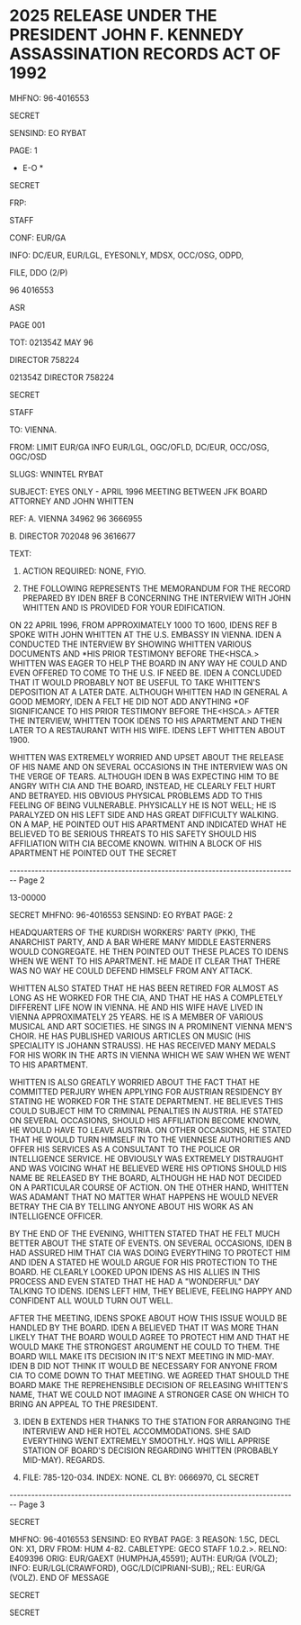# 2025 RELEASE UNDER THE PRESIDENT JOHN F. KENNEDY ASSASSINATION RECORDS ACT OF 1992

MHFNO: 96-4016553

SECRET

SENSIND: EO RYBAT

PAGE: 1

* E-O *

SECRET

FRP:

STAFF

CONF: EUR/GA

INFO: DC/EUR, EUR/LGL, EYESONLY, MDSX, OCC/OSG, ODPD,

FILE, DDO (2/P)

96 4016553

ASR

PAGE 001

TOT: 021354Z MAY 96

DIRECTOR 758224

021354Z DIRECTOR 758224

SECRET

STAFF

TO: VIENNA.

FROM: LIMIT EUR/GA INFO EUR/LGL, OGC/OFLD, DC/EUR, OCC/OSG, OGC/OSD

SLUGS: WNINTEL RYBAT

SUBJECT: EYES ONLY - APRIL 1996 MEETING BETWEEN JFK BOARD
ATTORNEY AND JOHN WHITTEN

REF: A. VIENNA 34962 96 3666955

B. DIRECTOR 702048 96 3616677

TEXT:

1. ACTION REQUIRED: NONE, FYΙΟ.

2. THE FOLLOWING REPRESENTS THE MEMORANDUM FOR THE RECORD
   PREPARED BY IDEN BREF B CONCERNING THE INTERVIEW WITH JOHN
   WHITTEN AND IS PROVIDED FOR YOUR EDIFICATION.

ON 22 APRIL 1996, FROM APPROXIMATELY 1000 ΤΟ 1600, IDENS REF
B SPOKE WITH JOHN WHITTEN AT THE U.S. EMBASSY IN VIENNA. IDEN A
CONDUCTED THE INTERVIEW BY SHOWING WHITTEN VARIOUS DOCUMENTS AND
*HIS PRIOR TESTIMONY BEFORE THE<HSCA.> WHITTEN WAS EAGER TO HELP
THE BOARD IN ANY WAY HE COULD AND EVEN OFFERED TO COME TO THE U.S.
IF NEED BE. IDEN A CONCLUDED THAT IT WOULD PROBABLY NOT BE USEFUL
ΤΟ TAKE WHITTEN'S DEPOSITION AT A LATER DATE. ALTHOUGH WHITTEN
HAD IN GENERAL A GOOD MEMORY, IDEN A FELT HE DID NOT ADD ANYTHING
*OF SIGNIFICANCE TO HIS PRIOR TESTIMONY BEFORE THE<HSCA.> AFTER THE
INTERVIEW, WHITTEN TOOK IDENS TO HIS APARTMENT AND THEN LATER TO A
RESTAURANT WITH HIS WIFE. IDENS LEFT WHITTEN ABOUT 1900.

WHITTEN WAS EXTREMELY WORRIED AND UPSET ABOUT THE RELEASE OF
HIS NAME AND ON SEVERAL OCCASIONS IN THE INTERVIEW WAS ON THE
VERGE OF TEARS. ALTHOUGH IDEN B WAS EXPECTING HIM TO BE ANGRY
WITH CIA AND THE BOARD, INSTEAD, HE CLEARLY FELT HURT AND
BETRAYED. HIS OBVIOUS PHYSICAL PROBLEMS ADD TO THIS FEELING OF
BEING VULNERABLE. PHYSICALLY HE IS NOT WELL; HE IS PARALYZED ON
HIS LEFT SIDE AND HAS GREAT DIFFICULTY WALKING. ON A MAP, НЕ
POINTED OUT HIS APARTMENT AND INDICATED WHAT HE BELIEVED TO BE
SERIOUS THREATS TO HIS SAFETY SHOULD HIS AFFILIATION WITH CIA
BECOME KNOWN. WITHIN A BLOCK OF HIS APARTMENT HE POINTED OUT THE
SECRET


-------------------------------------------------------------------------------- Page 2

13-00000

SECRET
MHFNO: 96-4016553 SENSIND: EO RYBAT PAGE: 2

HEADQUARTERS OF THE KURDISH WORKERS' PARTY (PKK), THE ANARCHIST PARTY, AND A BAR WHERE MANY MIDDLE EASTERNERS WOULD CONGREGATE. HE THEN POINTED OUT THESE PLACES TO IDENS WHEN WE WENT TO HIS APARTMENT. HE MADE IT CLEAR THAT THERE WAS NO WAY HE COULD DEFEND HIMSELF FROM ANY ATTACK.

WHITTEN ALSO STATED THAT HE HAS BEEN RETIRED FOR ALMOST AS LONG AS HE WORKED FOR THE CIA, AND THAT HE HAS A COMPLETELY DIFFERENT LIFE NOW IN VIENNA. HE AND HIS WIFE HAVE LIVED IN VIENNA APPROXIMATELY 25 YEARS. HE IS A MEMBER OF VARIOUS MUSICAL AND ART SOCIETIES. HE SINGS IN A PROMINENT VIENNA MEN'S CHOIR. HE HAS PUBLISHED VARIOUS ARTICLES ON MUSIC (HIS SPECIALITY IS JOHANN STRAUSS). HE HAS RECEIVED MANY MEDALS FOR HIS WORK IN THE ARTS IN VIENNA WHICH WE SAW WHEN WE WENT TO HIS APARTMENT.

WHITTEN IS ALSO GREATLY WORRIED ABOUT THE FACT THAT HE COMMITTED PERJURY WHEN APPLYING FOR AUSTRIAN RESIDENCY BY STATING HE WORKED FOR THE STATE DEPARTMENT. HE BELIEVES THIS COULD SUBJECT HIM TO CRIMINAL PENALTIES IN AUSTRIA. HE STATED ON SEVERAL OCCASIONS, SHOULD HIS AFFILIATION BECOME KNOWN, HE WOULD HAVE TO LEAVE AUSTRIA. ON OTHER OCCASIONS, HE STATED THAT HE WOULD TURN HIMSELF IN TO THE VIENNESE AUTHORITIES AND OFFER HIS SERVICES AS A CONSULTANT TO THE POLICE OR INTELLIGENCE SERVICE. HE OBVIOUSLY WAS EXTREMELY DISTRAUGHT AND WAS VOICING WHAT HE BELIEVED WERE HIS OPTIONS SHOULD HIS NAME BE RELEASED BY THE BOARD, ALTHOUGH HE HAD NOT DECIDED ON A PARTICULAR COURSE OF ACTION. ON THE OTHER HAND, WHITTEN WAS ADAMANT THAT NO MATTER WHAT HAPPENS HE WOULD NEVER BETRAY THE CIA BY TELLING ANYONE ABOUT HIS WORK AS AN INTELLIGENCE OFFICER.

BY THE END OF THE EVENING, WHITTEN STATED THAT HE FELT MUCH BETTER ABOUT THE STATE OF EVENTS. ON SEVERAL OCCASIONS, IDEN B HAD ASSURED HIM THAT CIA WAS DOING EVERYTHING TO PROTECT HIM AND IDEN A STATED HE WOULD ARGUE FOR HIS PROTECTION TO THE BOARD. HE CLEARLY LOOKED UPON IDENS AS HIS ALLIES IN THIS PROCESS AND EVEN STATED THAT HE HAD A "WONDERFUL" DAY TALKING TO IDENS. IDENS LEFT HIM, THEY BELIEVE, FEELING HAPPY AND CONFIDENT ALL WOULD TURN OUT WELL.

AFTER THE MEETING, IDENS SPOKE ABOUT HOW THIS ISSUE WOULD BE HANDLED BY THE BOARD. IDEN A BELIEVED THAT IT WAS MORE THAN LIKELY THAT THE BOARD WOULD AGREE TO PROTECT HIM AND THAT HE WOULD MAKE THE STRONGEST ARGUMENT HE COULD TO THEM. THE BOARD WILL MAKE ITS DECISION IN IT'S NEXT MEETING IN MID-MAY. IDEN B DID NOT THINK IT WOULD BE NECESSARY FOR ANYONE FROM CIA TO COME DOWN TO THAT MEETING. WE AGREED THAT SHOULD THE BOARD MAKE THE REPREHENSIBLE DECISION OF RELEASING WHITTEN'S NAME, THAT WE COULD NOT IMAGINE A STRONGER CASE ON WHICH TO BRING AN APPEAL TO THE PRESIDENT.

3. IDEN B EXTENDS HER THANKS TO THE STATION FOR ARRANGING THE INTERVIEW AND HER HOTEL ACCOMMODATIONS. SHE SAID EVERYTHING WENT EXTREMELY SMOOTHLY. HQS WILL APPRISE STATION OF BOARD'S DECISION REGARDING WHITTEN (PROBABLY MID-MAY). REGARDS.

4. FILE: 785-120-034. INDEX: NONE. CL BY: 0666970, CL SECRET


-------------------------------------------------------------------------------- Page 3

SECRET

MHFNO: 96-4016553 SENSIND: EO RYBAT PAGE: 3
REASON: 1.5C, DECL ON: X1, DRV FROM: HUM 4-82.
CABLETYPE: GECO STAFF 1.0.2.>.
RELNO: E409396
ORIG: EUR/GAEXT (HUMPHJA,45591); AUTH: EUR/GA (VOLZ); INFO:
EUR/LGL(CRAWFORD), OGC/LD(CIPRIANI-SUB),; REL: EUR/GA (VOLZ).
END OF MESSAGE

SECRET

SECRET
